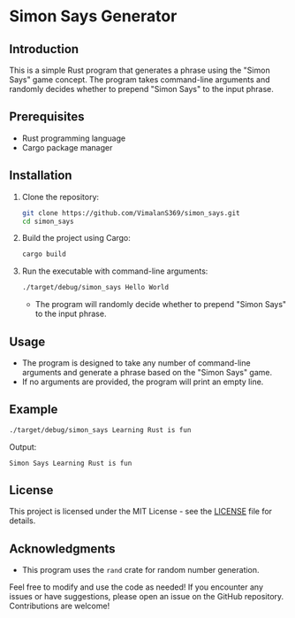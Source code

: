 # Simon Says Generator

## Introduction
This is a simple Rust program that generates a phrase using the "Simon Says" game concept. The program takes command-line arguments and randomly decides whether to prepend "Simon Says" to the input phrase.

## Prerequisites
- Rust programming language
- Cargo package manager

## Installation
1. Clone the repository:
   ```bash
   git clone https://github.com/VimalanS369/simon_says.git
   cd simon_says
   ```

2. Build the project using Cargo:
   ```bash
   cargo build
   ```

3. Run the executable with command-line arguments:
   ```bash
   ./target/debug/simon_says Hello World
   ```
   - The program will randomly decide whether to prepend "Simon Says" to the input phrase.

## Usage
- The program is designed to take any number of command-line arguments and generate a phrase based on the "Simon Says" game.
- If no arguments are provided, the program will print an empty line.

## Example
```bash
./target/debug/simon_says Learning Rust is fun
```
Output:
```
Simon Says Learning Rust is fun
```

## License
This project is licensed under the MIT License - see the [LICENSE](LICENSE) file for details.

## Acknowledgments
- This program uses the `rand` crate for random number generation.

Feel free to modify and use the code as needed! If you encounter any issues or have suggestions, please open an issue on the GitHub repository. Contributions are welcome!
